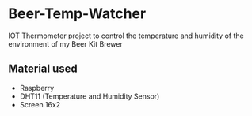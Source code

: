 # Beer-Temp-Watcher

IOT Thermometer project to control the temperature and humidity of the environment of my Beer Kit Brewer

## Material used

- Raspberry
- DHT11 (Temperature and Humidity Sensor)
- Screen 16x2